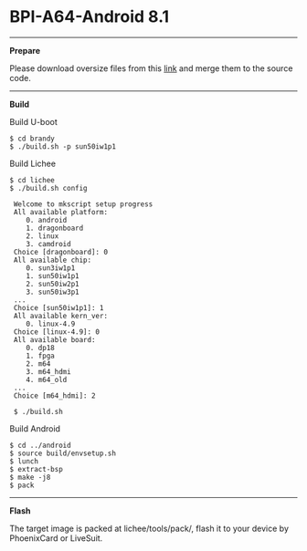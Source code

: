 # BPI-A64-Android 8.1

----------

**Prepare**

Please download oversize files from this [link](https://pan.baidu.com/s/1PCvnVxngNy_D73SI4nZObQ) and merge them to the source code. 


----------

**Build**

Build U-boot

    $ cd brandy 
    $ ./build.sh -p sun50iw1p1

Build Lichee 

    $ cd lichee
    $ ./build.sh config

     Welcome to mkscript setup progress
     All available platform:
        0. android
        1. dragonboard
        2. linux
        3. camdroid
     Choice [dragonboard]: 0
     All available chip:
        0. sun3iw1p1
        1. sun50iw1p1
        2. sun50iw2p1
        3. sun50iw3p1
     ...
     Choice [sun50iw1p1]: 1
     All available kern_ver:
        0. linux-4.9
     Choice [linux-4.9]: 0
     All available board:
        0. dp18
        1. fpga
        2. m64
        3. m64_hdmi
        4. m64_old
     ...
     Choice [m64_hdmi]: 2
     
     $ ./build.sh

Build Android

    $ cd ../android
    $ source build/envsetup.sh
    $ lunch
    $ extract-bsp
    $ make -j8
    $ pack

----------
**Flash**

The target image is packed at lichee/tools/pack/, flash it to your device by PhoenixCard or LiveSuit.
